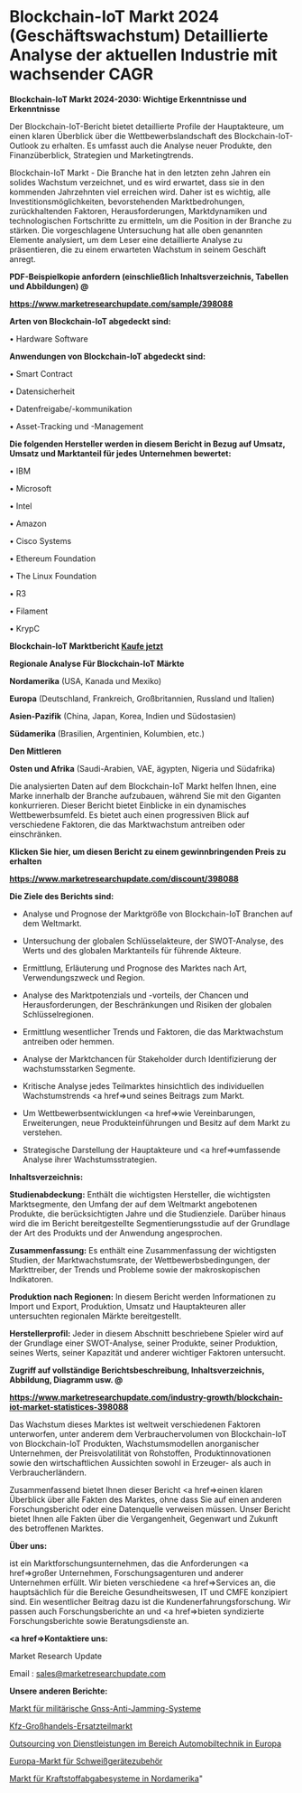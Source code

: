 # Blockchain-IoT Markt 2024 (Geschäftswachstum) Detaillierte Analyse der aktuellen Industrie mit wachsender CAGR

<strong>Blockchain-IoT Markt 2024-2030: Wichtige Erkenntnisse und Erkenntnisse</strong>

Der Blockchain-IoT-Bericht bietet detaillierte Profile der Hauptakteure, um einen klaren Überblick über die Wettbewerbslandschaft des Blockchain-IoT-Outlook zu erhalten. Es umfasst auch die Analyse neuer Produkte, den Finanzüberblick, Strategien und Marketingtrends.

Blockchain-IoT Markt - Die Branche hat in den letzten zehn Jahren ein solides Wachstum verzeichnet, und es wird erwartet, dass sie in den kommenden Jahrzehnten viel erreichen wird. Daher ist es wichtig, alle Investitionsmöglichkeiten, bevorstehenden Marktbedrohungen, zurückhaltenden Faktoren, Herausforderungen, Marktdynamiken und technologischen Fortschritte zu ermitteln, um die Position in der Branche zu stärken. Die vorgeschlagene Untersuchung hat alle oben genannten Elemente analysiert, um dem Leser eine detaillierte Analyse zu präsentieren, die zu einem erwarteten Wachstum in seinem Geschäft anregt.



<strong><b>PDF-Beispielkopie anfordern (einschließlich Inhaltsverzeichnis, Tabellen und Abbildungen) @ </b></strong>

<strong><a href=https://www.marketresearchupdate.com/sample/398088>

<strong>https://www.marketresearchupdate.com/sample/398088</u></a></strong></strong>



<strong>Arten von Blockchain-IoT abgedeckt sind:</strong>

• Hardware Software



<strong>Anwendungen von Blockchain-IoT abgedeckt sind:</strong>

• Smart Contract

• Datensicherheit

• Datenfreigabe/-kommunikation

• Asset-Tracking und -Management



<strong>Die folgenden Hersteller werden in diesem Bericht in Bezug auf Umsatz, Umsatz und Marktanteil für jedes Unternehmen bewertet:</strong>

• IBM

• Microsoft

• Intel

• Amazon

• Cisco Systems

• Ethereum Foundation

• The Linux Foundation

• R3

• Filament

• KrypC



<strong>Blockchain-IoT Marktbericht <a href=https://www.marketresearchupdate.com/buynow/398088>Kaufe jetzt</a></strong>



<strong>Regionale Analyse Für Blockchain-IoT Märkte</strong>



<strong>Nordamerika</strong> (USA, Kanada und Mexiko)



<strong>Europa</strong> (Deutschland, Frankreich, Großbritannien, Russland und Italien)



<strong>Asien-Pazifik</strong> (China, Japan, Korea, Indien und Südostasien)



<strong>Südamerika</strong> (Brasilien, Argentinien, Kolumbien, etc.)



<strong>Den Mittleren</strong> 

<strong>Osten und Afrika</strong> (Saudi-Arabien, VAE, ägypten, Nigeria und Südafrika)

Die analysierten Daten auf dem Blockchain-IoT Markt helfen Ihnen, eine Marke innerhalb der Branche aufzubauen, während Sie mit den Giganten konkurrieren. Dieser Bericht bietet Einblicke in ein dynamisches Wettbewerbsumfeld. Es bietet auch einen progressiven Blick auf verschiedene Faktoren, die das Marktwachstum antreiben oder einschränken.



<strong>Klicken Sie hier, um diesen Bericht zu einem gewinnbringenden Preis zu erhalten
</strong>

<strong><a href=https://www.marketresearchupdate.com/discount/398088>https://www.marketresearchupdate.com/discount/398088</b></u></strong></a>



<strong>Die Ziele des Berichts sind:</strong>

- Analyse und Prognose der Marktgröße von Blockchain-IoT Branchen auf dem Weltmarkt.

- Untersuchung der globalen Schlüsselakteure, der SWOT-Analyse, des Werts und des globalen Marktanteils für führende Akteure.

- Ermittlung, Erläuterung und Prognose des Marktes nach Art, Verwendungszweck und Region.

- Analyse des Marktpotenzials und -vorteils, der Chancen und Herausforderungen, der Beschränkungen und Risiken der globalen Schlüsselregionen.

- Ermittlung wesentlicher Trends und Faktoren, die das Marktwachstum antreiben oder hemmen.

- Analyse der Marktchancen für Stakeholder durch Identifizierung der wachstumsstarken Segmente.

- Kritische Analyse jedes Teilmarktes hinsichtlich des individuellen Wachstumstrends <a href=>und</a> seines Beitrags zum Markt.

- Um Wettbewerbsentwicklungen <a href=>wie</a> Vereinbarungen, Erweiterungen, neue Produkteinführungen und Besitz auf dem Markt zu verstehen.

- Strategische Darstellung der Hauptakteure und <a href=>umfas</a>sende Analyse ihrer Wachstumsstrategien.



<strong>Inhaltsverzeichnis:</strong>



<strong>Studienabdeckung:</strong> Enthält die wichtigsten Hersteller, die wichtigsten Marktsegmente, den Umfang der auf dem Weltmarkt angebotenen Produkte, die berücksichtigten Jahre und die Studienziele. Darüber hinaus wird die im Bericht bereitgestellte Segmentierungsstudie auf der Grundlage der Art des Produkts und der Anwendung angesprochen.



<strong>Zusammenfassung:</strong> Es enthält eine Zusammenfassung der wichtigsten Studien, der Marktwachstumsrate, der Wettbewerbsbedingungen, der Markttreiber, der Trends und Probleme sowie der makroskopischen Indikatoren.



<strong>Produktion nach Regionen:</strong> In diesem Bericht werden Informationen zu Import und Export, Produktion, Umsatz und Hauptakteuren aller untersuchten regionalen Märkte bereitgestellt.



<strong>Herstellerprofil:</strong> Jeder in diesem Abschnitt beschriebene Spieler wird auf der Grundlage einer SWOT-Analyse, seiner Produkte, seiner Produktion, seines Werts, seiner Kapazität und anderer wichtiger Faktoren untersucht.



<strong><b>Zugriff auf vollständige Berichtsbeschreibung, Inhaltsverzeichnis, Abbildung, Diagramm usw. @ </b></strong>

<strong><a href=https://www.marketresearchupdate.com/industry-growth/blockchain-iot-market-statistices-398088>https://www.marketresearchupdate.com/industry-growth/blockchain-iot-market-statistices-398088</a></strong>

Das Wachstum dieses Marktes ist weltweit verschiedenen Faktoren unterworfen, unter anderem dem Verbrauchervolumen von Blockchain-IoT von Blockchain-IoT Produkten, Wachstumsmodellen anorganischer Unternehmen, der Preisvolatilität von Rohstoffen, Produktinnovationen sowie den wirtschaftlichen Aussichten sowohl in Erzeuger- als auch in Verbraucherländern.

Zusammenfassend bietet Ihnen dieser Bericht <a href=>einen</a> klaren Überblick über alle Fakten des Marktes, ohne dass Sie auf einen anderen Forschungsbericht oder eine Datenquelle verweisen müssen. Unser Bericht bietet Ihnen alle Fakten über die Vergangenheit, Gegenwart und Zukunft des betroffenen Marktes.



<strong>Über uns:</strong>

 ist ein Marktforschungsunternehmen, das die Anforderungen <a href=>großer</a> Unternehmen, Forschungsagenturen und anderer Unternehmen erfüllt. Wir bieten verschiedene <a href=>Services</a> an, die hauptsächlich für die Bereiche Gesundheitswesen, IT und CMFE konzipiert sind. Ein wesentlicher Beitrag dazu ist die Kundenerfahrungsforschung. Wir passen auch Forschungsberichte an und <a href=>bieten</a> syndizierte Forschungsberichte sowie Beratungsdienste an.



<strong><a href=>Kontaktiere uns:</a></strong>

Market Research Update

Email : sales@marketresearchupdate.com



<strong>Unsere anderen Berichte:</strong>

<a href=https://www.linkedin.com/pulse/military-gnss-anti-jamming-systems-market-2023-future>Markt für militärische Gnss-Anti-Jamming-Systeme</a>

<a href=https://www.linkedin.com/pulse/automotive-wholesale-distribution-aftermarket>Kfz-Großhandels-Ersatzteilmarkt</a>

<a href=https://www.linkedin.com/pulse/europe-automotive-engineering-services-outsourcing>Outsourcing von Dienstleistungen im Bereich Automobiltechnik in Europa</a>

<a href=https://www.linkedin.com/pulse/europe-welding-equipment-supplies-market-size>Europa-Markt für Schweißgerätezubehör</a>

<a href=https://www.linkedin.com/pulse/north-america-fuel-dispensing-systems-market>Markt für Kraftstoffabgabesysteme in Nordamerika</a>"
